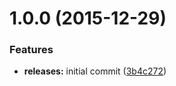 <a name="1.0.0"></a>
# 1.0.0 (2015-12-29)


### Features

* **releases:** initial commit ([3b4c272](https://github.com/hypeJunction/Elgg-images_ui/commit/3b4c272))



